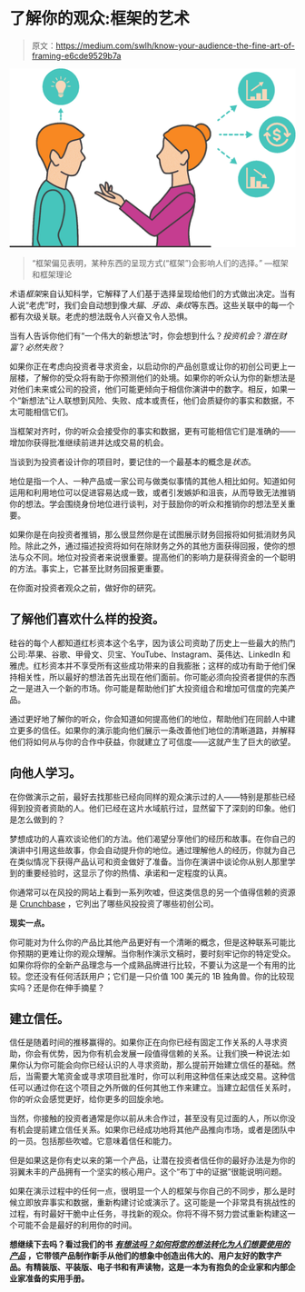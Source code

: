 # 了解你的观众:框架的艺术

> 原文：<https://medium.com/swlh/know-your-audience-the-fine-art-of-framing-e6cde9529b7a>

![](img/0bb42e1eaae05661350611bd27aaa238.png)

> “框架偏见表明，某种东西的呈现方式(“框架”)会影响人们的选择。” —框架和框架理论

术语*框架*来自认知科学，它解释了人们基于选择呈现给他们的方式做出决定。当有人说“老虎”时，我们会自动想到像*大猫*、*牙齿*、*条纹*等东西。这些关联中的每一个都有次级关联。老虎的想法既令人兴奋又令人恐惧。

当有人告诉你他们有“一个伟大的新想法”时，你会想到什么？*投资机会*？*潜在财富*？*必然失败*？

如果你正在考虑向投资者寻求资金，以启动你的产品创意或让你的初创公司更上一层楼，了解你的受众将有助于你预测他们的处境。如果你的听众认为你的新想法是对他们未来或公司的投资，他们可能更倾向于相信你演讲中的数字。相反，如果一个“新想法”让人联想到风险、失败、成本或责任，他们会质疑你的事实和数据，不太可能相信它们。

当框架对齐时，你的听众会接受你的事实和数据，更有可能相信它们是准确的——增加你获得批准继续前进并达成交易的机会。

当谈到为投资者设计你的项目时，要记住的一个最基本的概念是*状态*。

地位是指一个人、一种产品或一家公司与做类似事情的其他人相比如何。知道如何运用和利用地位可以促进容易达成一致，或者引发嫉妒和沮丧，从而导致无法推销你的想法。学会围绕身份地位进行谈判，对于鼓励你的听众和推销你的想法至关重要。

如果你是在向投资者推销，那么很显然你是在试图展示财务回报将如何抵消财务风险。除此之外，通过描述投资将如何在除财务之外的其他方面获得回报，使你的想法与众不同。地位对投资者来说很重要。提高他们的影响力是获得资金的一个聪明的方法。事实上，它甚至比财务回报更重要。

在你面对投资者观众之前，做好你的研究。

## 了解他们喜欢什么样的投资。

硅谷的每个人都知道红杉资本这个名字，因为该公司资助了历史上一些最大的热门公司:苹果、谷歌、甲骨文、贝宝、YouTube、Instagram、英伟达、LinkedIn 和雅虎。红杉资本并不享受所有这些成功带来的自我膨胀；这样的成功有助于他们保持相关性，所以最好的想法首先出现在他们面前。你可能必须向投资者提供的东西之一是进入一个新的市场。你可能是帮助他们扩大投资组合和增加可信度的完美产品。

通过更好地了解你的听众，你会知道如何提高他们的地位，帮助他们在同龄人中建立更多的信任。如果你的演示能向他们展示一条改善他们地位的清晰道路，并解释他们将如何从与你的合作中获益，你就建立了可信度——这就产生了巨大的欲望。

## **向他人学习。**

在你做演示之前，最好去找那些已经向同样的观众演示过的人——特别是那些已经得到投资者资助的人。他们已经在这片水域航行过，显然留下了深刻的印象。他们是怎么做到的？

梦想成功的人喜欢谈论他们的方法。他们渴望分享他们的经历和故事。在你自己的演讲中引用这些故事，你会自动提升你的地位。通过理解他人的经历，你就为自己在类似情况下获得产品认可和资金做好了准备。当你在演讲中谈论你从别人那里学到的重要经验时，这显示了你的热情、承诺和一定程度的认真。

你通常可以在风投的网站上看到一系列吹嘘，但这类信息的另一个值得信赖的资源是 [Crunchbase](https://www.crunchbase.com/) ，它列出了哪些风投投资了哪些初创公司。

**现实一点。**

你可能对为什么你的产品比其他产品更好有一个清晰的概念，但是这种联系可能比你预期的更难让你的观众理解。当你制作演示文稿时，要时刻牢记你的特定受众。如果你将你的全新产品理念与一个成熟品牌进行比较，不要认为这是一个有用的比较。您还没有任何活跃用户；它们是一只价值 100 美元的 1B 独角兽。你的比较现实吗？还是你在伸手摘星？

## **建立信任。**

信任是随着时间的推移赢得的。如果你正在向你已经有固定工作关系的人寻求资助，你会有优势，因为你有机会发展一段值得信赖的关系。让我们换一种说法:如果你认为你可能会向你已经认识的人寻求资助，那么提前开始建立信任的基础。然后，当需要大笔资金或寻求项目批准时，你可以利用这种信任来达成交易。这种信任可以通过你在这个项目之外所做的任何其他工作来建立。当建立起信任关系时，你的听众会感觉更好，给你更多的回旋余地。

当然，你接触的投资者通常是你以前从未合作过，甚至没有见过面的人，所以你没有机会提前建立信任关系。如果你已经成功地将其他产品推向市场，或者是团队中的一员。包括那些吹嘘。它意味着信任和能力。

但是如果这是你有史以来的第一个产品，让潜在投资者信任你的最好办法是为你的羽翼未丰的产品拥有一个坚实的核心用户。这个“布丁中的证据”很能说明问题。

如果在演示过程中的任何一点，很明显一个人的框架与你自己的不同步，那么是时候立即放弃事实和数据，重新构建讨论或演示了。这可能是一个非常具有挑战性的过程，有时最好干脆中止任务，寻找新的观众。你将不得不努力尝试重新构建这一个可能不会是最好的利用你的时间。

**想继续下去吗？看过我们的书** [***有想法吗？如何将您的想法转化为人们想要使用的产品***](https://www.amazon.com/Got-Ideas-Turn-Products-People/dp/B07J5MRXZC/ref=sr_1_3?keywords=got+idea&qid=1551467768&s=gateway&sr=8-3-spell) **，它带领产品制作新手从他们的想象中创造出伟大的、用户友好的数字产品。有精装版、平装版、电子书和有声读物，这是一本为有抱负的企业家和内部企业家准备的实用手册。**